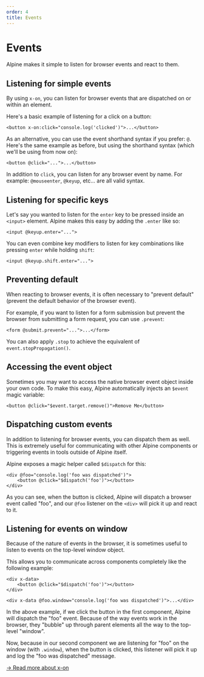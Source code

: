```yaml
---
order: 4
title: Events
---
```


# Events

Alpine makes it simple to listen for browser events and react to them.

<a name="listening-for-simple-events"></a>
## Listening for simple events

By using `x-on`, you can listen for browser events that are dispatched on or within an element.

Here's a basic example of listening for a click on a button:

```alpine
<button x-on:click="console.log('clicked')">...</button>
```

As an alternative, you can use the event shorthand syntax if you prefer: `@`. Here's the same example as before, but using the shorthand syntax (which we'll be using from now on):

```alpine
<button @click="...">...</button>
```

In addition to `click`, you can listen for any browser event by name. For example: `@mouseenter`, `@keyup`, etc... are all valid syntax.

<a name="listening-for-specific-keys"></a>
## Listening for specific keys

Let's say you wanted to listen for the `enter` key to be pressed inside an `<input>` element. Alpine makes this easy by adding the `.enter` like so:

```alpine
<input @keyup.enter="...">
```

You can even combine key modifiers to listen for key combinations like pressing `enter` while holding `shift`:

```alpine
<input @keyup.shift.enter="...">
```

<a name="preventing-default"></a>
## Preventing default

When reacting to browser events, it is often necessary to "prevent default" (prevent the default behavior of the browser event).

For example, if you want to listen for a form submission but prevent the browser from submitting a form request, you can use `.prevent`:

```alpine
<form @submit.prevent="...">...</form>
```

You can also apply `.stop` to achieve the equivalent of `event.stopPropagation()`.

<a name="accessing-the-event-object"></a>
## Accessing the event object

Sometimes you may want to access the native browser event object inside your own code. To make this easy, Alpine automatically injects an `$event` magic variable:

```alpine
<button @click="$event.target.remove()">Remove Me</button>
```

<a name="dispatching-custom-events"></a>
## Dispatching custom events

In addition to listening for browser events, you can dispatch them as well. This is extremely useful for communicating with other Alpine components or triggering events in tools outside of Alpine itself.

Alpine exposes a magic helper called `$dispatch` for this:

```alpine
<div @foo="console.log('foo was dispatched')">
    <button @click="$dispatch('foo')"></button>
</div>
```

As you can see, when the button is clicked, Alpine will dispatch a browser event called "foo", and our `@foo` listener on the `<div>` will pick it up and react to it.

<a name="listening-for-events-on-window"></a>
## Listening for events on window

Because of the nature of events in the browser, it is sometimes useful to listen to events on the top-level window object.

This allows you to communicate across components completely like the following example:


```alpine
<div x-data>
    <button @click="$dispatch('foo')"></button>
</div>

<div x-data @foo.window="console.log('foo was dispatched')">...</div>
```

In the above example, if we click the button in the first component, Alpine will dispatch the "foo" event. Because of the way events work in the browser, they "bubble" up through parent elements all the way to the top-level "window".

Now, because in our second component we are listening for "foo" on the window (with `.window`), when the button is clicked, this listener will pick it up and log the "foo was dispatched" message.

[→ Read more about x-on](/directives/on)

